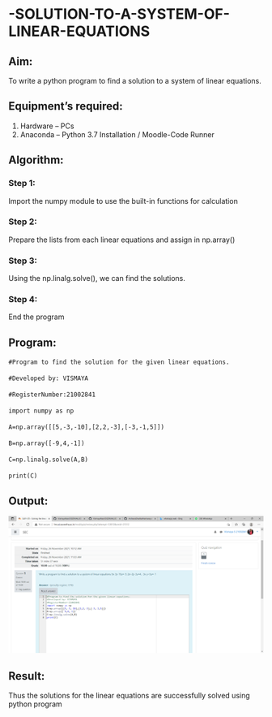 # -SOLUTION-TO-A-SYSTEM-OF-LINEAR-EQUATIONS
## Aim:
To write a python program to find a solution to a system of linear equations.
## Equipment’s required:
1. 	Hardware – PCs
2. 	Anaconda – Python 3.7 Installation / Moodle-Code Runner
## Algorithm:
### Step 1: 
Import the numpy module to use the built-in functions for calculation
### Step 2: 
Prepare the lists from each linear equations and assign in np.array()
### Step 3: 
Using the np.linalg.solve(), we can find the solutions.
### Step 4: 
End the program
## Program:
```
#Program to find the solution for the given linear equations.

#Developed by: VISMAYA

#RegisterNumber:21002841

import numpy as np

A=np.array([[5,-3,-10],[2,2,-3],[-3,-1,5]])

B=np.array([-9,4,-1])

C=np.linalg.solve(A,B)

print(C)
```

## Output:
![Github logo](sys_eq.png)

## Result: 
Thus the solutions for the linear equations are successfully solved using python program

